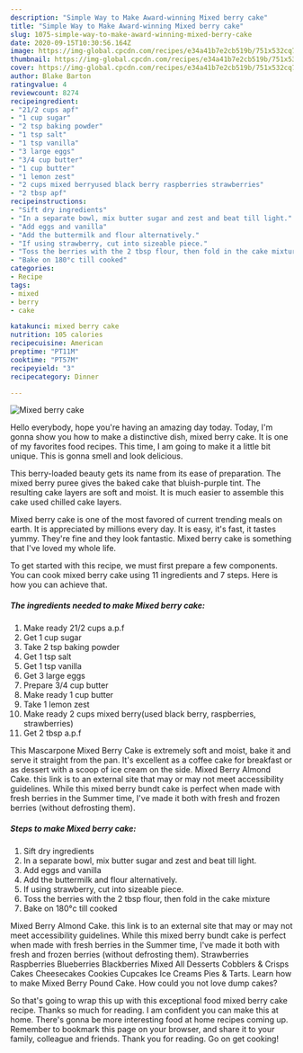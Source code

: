 ```yaml
---
description: "Simple Way to Make Award-winning Mixed berry cake"
title: "Simple Way to Make Award-winning Mixed berry cake"
slug: 1075-simple-way-to-make-award-winning-mixed-berry-cake
date: 2020-09-15T10:30:56.164Z
image: https://img-global.cpcdn.com/recipes/e34a41b7e2cb519b/751x532cq70/mixed-berry-cake-recipe-main-photo.jpg
thumbnail: https://img-global.cpcdn.com/recipes/e34a41b7e2cb519b/751x532cq70/mixed-berry-cake-recipe-main-photo.jpg
cover: https://img-global.cpcdn.com/recipes/e34a41b7e2cb519b/751x532cq70/mixed-berry-cake-recipe-main-photo.jpg
author: Blake Barton
ratingvalue: 4
reviewcount: 8274
recipeingredient:
- "21/2 cups apf"
- "1 cup sugar"
- "2 tsp baking powder"
- "1 tsp salt"
- "1 tsp vanilla"
- "3 large eggs"
- "3/4 cup butter"
- "1 cup butter"
- "1 lemon zest"
- "2 cups mixed berryused black berry raspberries strawberries"
- "2 tbsp apf"
recipeinstructions:
- "Sift dry ingredients"
- "In a separate bowl, mix butter sugar and zest and beat till light."
- "Add eggs and vanilla"
- "Add the buttermilk and flour alternatively."
- "If using strawberry, cut into sizeable piece."
- "Toss the berries with the 2 tbsp flour, then fold in the cake mixture"
- "Bake on 180°c till cooked"
categories:
- Recipe
tags:
- mixed
- berry
- cake

katakunci: mixed berry cake 
nutrition: 105 calories
recipecuisine: American
preptime: "PT11M"
cooktime: "PT57M"
recipeyield: "3"
recipecategory: Dinner

---
```



![Mixed berry cake](https://img-global.cpcdn.com/recipes/e34a41b7e2cb519b/751x532cq70/mixed-berry-cake-recipe-main-photo.jpg)

Hello everybody, hope you're having an amazing day today. Today, I'm gonna show you how to make a distinctive dish, mixed berry cake. It is one of my favorites food recipes. This time, I am going to make it a little bit unique. This is gonna smell and look delicious.

This berry-loaded beauty gets its name from its ease of preparation. The mixed berry puree gives the baked cake that bluish-purple tint. The resulting cake layers are soft and moist. It is much easier to assemble this cake used chilled cake layers.

Mixed berry cake is one of the most favored of current trending meals on earth. It is appreciated by millions every day. It is easy, it's fast, it tastes yummy. They're fine and they look fantastic. Mixed berry cake is something that I've loved my whole life.


To get started with this recipe, we must first prepare a few components. You can cook mixed berry cake using 11 ingredients and 7 steps. Here is how you can achieve that.

<!--inarticleads1-->

##### The ingredients needed to make Mixed berry cake:

1. Make ready 21/2 cups a.p.f
1. Get 1 cup sugar
1. Take 2 tsp baking powder
1. Get 1 tsp salt
1. Get 1 tsp vanilla
1. Get 3 large eggs
1. Prepare 3/4 cup butter
1. Make ready 1 cup butter
1. Take 1 lemon zest
1. Make ready 2 cups mixed berry(used black berry, raspberries, strawberries)
1. Get 2 tbsp a.p.f


This Mascarpone Mixed Berry Cake is extremely soft and moist, bake it and serve it straight from the pan. It&#39;s excellent as a coffee cake for breakfast or as dessert with a scoop of ice cream on the side. Mixed Berry Almond Cake. this link is to an external site that may or may not meet accessibility guidelines. While this mixed berry bundt cake is perfect when made with fresh berries in the Summer time, I&#39;ve made it both with fresh and frozen berries (without defrosting them). 

<!--inarticleads2-->

##### Steps to make Mixed berry cake:

1. Sift dry ingredients
1. In a separate bowl, mix butter sugar and zest and beat till light.
1. Add eggs and vanilla
1. Add the buttermilk and flour alternatively.
1. If using strawberry, cut into sizeable piece.
1. Toss the berries with the 2 tbsp flour, then fold in the cake mixture
1. Bake on 180°c till cooked


Mixed Berry Almond Cake. this link is to an external site that may or may not meet accessibility guidelines. While this mixed berry bundt cake is perfect when made with fresh berries in the Summer time, I&#39;ve made it both with fresh and frozen berries (without defrosting them). Strawberries Raspberries Blueberries Blackberries Mixed All Desserts Cobblers &amp; Crisps Cakes Cheesecakes Cookies Cupcakes Ice Creams Pies &amp; Tarts. Learn how to make Mixed Berry Pound Cake. How could you not love dump cakes? 

So that's going to wrap this up with this exceptional food mixed berry cake recipe. Thanks so much for reading. I am confident you can make this at home. There's gonna be more interesting food at home recipes coming up. Remember to bookmark this page on your browser, and share it to your family, colleague and friends. Thank you for reading. Go on get cooking!
